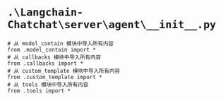 # `.\Langchain-Chatchat\server\agent\__init__.py`

```
# 从 model_contain 模块中导入所有内容
from .model_contain import *
# 从 callbacks 模块中导入所有内容
from .callbacks import *
# 从 custom_template 模块中导入所有内容
from .custom_template import *
# 从 tools 模块中导入所有内容
from .tools import *
```